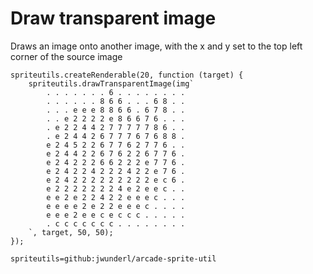 # Draw transparent image

Draws an image onto another image, with the x and y set to the top left corner of the source image

```blocks
spriteutils.createRenderable(20, function (target) {
    spriteutils.drawTransparentImage(img`
        . . . . . . . 6 . . . . . . . . 
        . . . . . . 8 6 6 . . . 6 8 . . 
        . . . e e e 8 8 6 6 . 6 7 8 . . 
        . . e 2 2 2 2 e 8 6 6 7 6 . . . 
        . e 2 2 4 4 2 7 7 7 7 7 8 6 . . 
        . e 2 4 4 2 6 7 7 7 6 7 6 8 8 . 
        e 2 4 5 2 2 6 7 7 6 2 7 7 6 . . 
        e 2 4 4 2 2 6 7 6 2 2 6 7 7 6 . 
        e 2 4 2 2 2 6 6 2 2 2 e 7 7 6 . 
        e 2 4 2 2 4 2 2 2 4 2 2 e 7 6 . 
        e 2 4 2 2 2 2 2 2 2 2 2 e c 6 . 
        e 2 2 2 2 2 2 2 4 e 2 e e c . . 
        e e 2 e 2 2 4 2 2 e e e c . . . 
        e e e e 2 e 2 2 e e e c . . . . 
        e e e 2 e e c e c c c . . . . . 
        . c c c c c c c . . . . . . . . 
    `, target, 50, 50);
});
```

```package
spriteutils=github:jwunderl/arcade-sprite-util
```